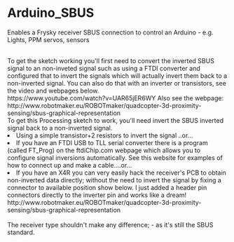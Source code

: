 # Arduino_SBUS
Enables a Frysky receiver SBUS connection to control an Arduino - e.g. Lights, PPM servos, sensors

<br>
To get the sketch working you'll first need to convert the inverted SBUS signal to an non-inveted signal such as using a FTDI converter and configured that to invert the signals which will actually invert them back to a non-inverted signal. You can also do that with an inverter or transistors, see the video and webpages below. 
<Br>
https://www.youtube.com/watch?v=UAR65jER6WY
 Also see the webpage: 
  http://www.robotmaker.eu/ROBOTmaker/quadcopter-3d-proximity-sensing/sbus-graphical-representation
  

<br>
To get this Processing sketch to work, you'll need invert the SBUS inverted signal back to a non-inverted signal. 
<li>
Using a simple transistor+2 resistors to invert the signal ..or...
 <li>
If you have an FTDI USB to TLL serial converter there is a program  (called FT_Prog) on the ftdiChip.com webpage which allows you to configure signal inversions automatically. See this website for examples of how to connect up and make a cable....or...
<li>
If you have an X4R you can very easily hack the receiver's PCB to obtain non-inverted data directly; without the need to invert the signal by fixing a connector to available position show below. I just added a header pin connectors directly to the inverter pin and works like a dream! 
 http://www.robotmaker.eu/ROBOTmaker/quadcopter-3d-proximity-sensing/sbus-graphical-representation
</li>
<br>
The receiver type shouldn't make any difference; -  as it's still the SBUS standard.   
